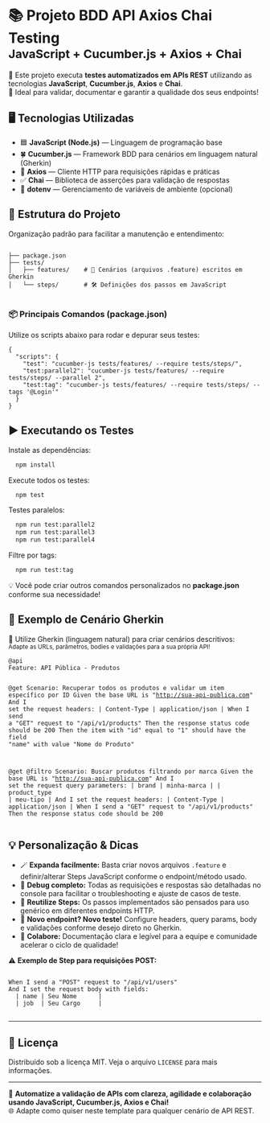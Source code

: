 <!DOCTYPE html>
<html lang="pt-BR">
<body>
  <h1>📚 Projeto BDD API Axios Chai Testing<br>
    <small>JavaScript + Cucumber.js + Axios + Chai</small>
  </h1>
  <p>
    <span class="emoji">🧪</span>
    Este projeto executa <strong>testes automatizados em APIs REST</strong> utilizando as tecnologias <b>JavaScript</b>, <b>Cucumber.js</b>, <b>Axios</b> e <b>Chai</b>.<br>
    <span class="emoji">🔎</span>
    Ideal para validar, documentar e garantir a qualidade dos seus endpoints!
  </p>

<h2 id="tecnologias">🖥️ Tecnologias Utilizadas</h2>
  <ul>
    <li><span class="emoji">🟦</span> <b>JavaScript (Node.js)</b> &mdash; Linguagem de programação base</li>
    <li><span class="emoji">🍀</span> <b>Cucumber.js</b> &mdash; Framework BDD para cenários em linguagem natural (Gherkin)</li>
    <li><span class="emoji">🔗</span> <b>Axios</b> &mdash; Cliente HTTP para requisições rápidas e práticas</li>
    <li><span class="emoji">✅</span> <b>Chai</b> &mdash; Biblioteca de asserções para validação de respostas</li>
    <li><span class="emoji">💬</span> <b>dotenv</b> &mdash; Gerenciamento de variáveis de ambiente (opcional)</li>
  </ul>

<h2 id="estrutura">📁 Estrutura do Projeto</h2>
  <p>Organização padrão para facilitar a manutenção e entendimento:</p>
  <pre><code>
├── package.json
├── tests/
│   ├── features/    # 📄 Cenários (arquivos .feature) escritos em Gherkin
│   └── steps/       # 🛠️ Definições dos passos em JavaScript
  </code></pre>

<h3>📦 Principais Comandos (package.json)</h3>
  <p>Utilize os scripts abaixo para rodar e depurar seus testes:</p>
  <pre><code>{
  "scripts": {
    "test": "cucumber-js tests/features/ --require tests/steps/",
    "test:parallel2": "cucumber-js tests/features/ --require tests/steps/ --parallel 2",
    "test:tag": "cucumber-js tests/features/ --require tests/steps/ --tags '@Login'"
  }
}</code></pre>

<h2 id="executando-os-testes">▶️ Executando os Testes</h2>
Instale as dependências:

   ```bash
     npm install
   ```

Execute todos os testes:

   ```bash
     npm test
   ```

Testes paralelos:

   ```bash
     npm run test:parallel2
     npm run test:parallel3
     npm run test:parallel4
   ```

Filtre por tags:

   ```bash
     npm run test:tag
   ```

  <p>
    <span class="emoji">💡</span>
    Você pode criar outros comandos personalizados no <b>package.json</b> conforme sua necessidade!
  </p>

<h2 id="exemplo-de-cenario">📝 Exemplo de Cenário Gherkin</h2>
  <p>
    <span class="emoji">🔖</span> Utilize Gherkin (linguagem natural) para criar cenários descritivos:<br>
    <small>Adapte as URLs, parâmetros, bodies e validações para a sua própria API!</small>
  </p>
  <pre class="gherk"><code>@api
Feature: API Pública - Produtos

@get
Scenario: Recuperar todos os produtos e validar um item específico por ID
Given the base URL is "http://sua-api-publica.com"
And I set the request headers:
| Content-Type | application/json |
When I send a "GET" request to "/api/v1/products"
Then the response status code should be 200
Then the item with "id" equal to "1" should have the field "name" with value "Nome do Produto"

@get @filtro
Scenario: Buscar produtos filtrando por marca
Given the base URL is "http://sua-api-publica.com"
And I set the request query parameters:
| brand | minha-marca |
| product_type | meu-tipo |
And I set the request headers:
| Content-Type | application/json |
When I send a "GET" request to "/api/v1/products"
Then the response status code should be 200
</code></pre>

<h2 id="personalizacao">💡 Personalização &amp; Dicas</h2>
  <ul>
    <li><span class="emoji">🪄</span> <b>Expanda facilmente:</b> Basta criar novos arquivos <code>.feature</code> e definir/alterar Steps JavaScript conforme o endpoint/método usado.</li>
    <li><span class="emoji">👀</span> <b>Debug completo:</b> Todas as requisições e respostas são detalhadas no console para facilitar o troubleshooting e ajuste de casos de teste.</li>
    <li><span class="emoji">🔁</span> <b>Reutilize Steps:</b> Os passos implementados são pensados para uso genérico em diferentes endpoints HTTP.</li>
    <li><span class="emoji">📝</span> <b>Novo endpoint? Novo teste!</b> Configure headers, query params, body e validações conforme desejo direto no Gherkin.</li>
    <li><span class="emoji">🤝</span> <b>Colabore:</b> Documentação clara e legível para a equipe e comunidade acelerar o ciclo de qualidade!</li>
  </ul>
  <p>
    <span class="emoji">⚠️</span> <b>Exemplo de Step para requisições POST:</b>
  </p>
  <pre class="gherk"><code>
When I send a "POST" request to "/api/v1/users"
And I set the request body with fields:
  | name | Seu Nome      |
  | job  | Seu Cargo     |
  </code></pre>

  <hr>


<h2>🪪 Licença</h2>
<p>
Distribuído sob a licença MIT. Veja o arquivo <code>LICENSE</code> para mais informações.
</p>
 <hr>
  <p>
    <span class="emoji">🎯</span>
    <strong>Automatize a validação de APIs com clareza, agilidade e colaboração usando JavaScript, Cucumber.js, Axios e Chai!</strong><br>
    <span class="emoji">🌐</span> Adapte como quiser neste template para qualquer cenário de API REST.
  </p>
</body>
</html>

